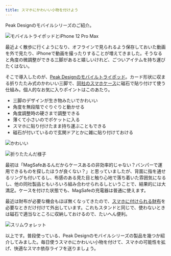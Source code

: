 ```yaml
---
title: スマホにかわいい小物を付けよう
---
```

Peak Designのモバイルシリーズのご紹介。

![](https://lh3.googleusercontent.com/VX0rNqOKHB7dewK1_L3trP9BZW4yyi7GBfOYEyTIUGEUKdt7e7GYhsFU-PBU1ThvZIimXa4PDOfPU3KBjHmram5wxd4gT9r4F5DSEpcQNA0XMYeK0A7Z4axkZiOXKinGQhPhCfq5tNO4W5h9CqkoVcIGVBqyV2R38ZkKtGCpgDI4WmzLXfwag5X7 "モバイルトライポッドとiPhone 12 Pro Max")

最近よく散歩に行くようになり、オフラインで見られるよう保存しておいた動画を外で見たり、iPhoneで動画を撮ったりすることが増えてきました。そうなると角度の微調整ができる三脚があると嬉しいけれど、ごついアイテムを持ち運びたくはない。

そこで導入したのが、[Peak Designのモバイルトライポッド](https://www.amazon.co.jp/dp/B09FRZPLL3)。カード形状に収まる折りたたみ式のかわいい三脚で、[同社のスマホケース](https://www.amazon.co.jp/dp/B09FP3HP7Z?)に磁石で貼り付けて使う仕組み。個人的なお気に入りポイントはこのあたり。

*   三脚のデザインが生き物みたいでかわいい
*   角度を無段階でぐりぐりと動かせる
*   角度調整時の硬さまで調整できる
*   薄くて小さいのでポケットに入る
*   スマホに貼り付けたまま持ち運ぶこともできる
*   磁石が付いているので玄関ドアとかに雑に貼り付けておける

![](https://lh3.googleusercontent.com/Mn9z5pt93-COm9ko8z6OLeFUyx1wCVoOFpJEVK9iQ1ld3_AdEtLa4A5UT_7zWBnxtTGkIIzy5Ws9iOw8hqDqHaVHKS1cztu1FeV4ZtJe8exKdv8UKY2gWsQ06SfvGLoZA5sdnplbztR54IV_VUhLMeyiZJ2t8yQfIyOr4pSxuo8zt7Hlc-JU1ouK "かわいい")

![](https://lh3.googleusercontent.com/JN5HQWlwo4n0HRS0unHpwtYT9j6o1S6rktJvWou2-CwxXFzc9c_V9K5DFzAWkHXaOiBaZxwkx5aNrtQsHNVZqMghzlFhE0x95w9xfljhZ3qzp2qsDcLUF8907K_sCNQBoG0pqM8o_p5_VEJwa2s7EK2ny8ojVt9xcIeFENCV9auzu4IgF09UA33C "折りたたんだ様子")

最初は「MagSafeあるんだからケースあるの非効率的じゃない？バンパーで運用できるものを探したほうが良くない？」と思っていましたが、背面に指を通せるリングも付いてるし、布感のある見た目と触り心地で落ち着いた雰囲気になるし、他の同社製品ともいろいろ組み合わせられるしということで、結果的には大満足。ケースを付けた状態でも、MagSafeの充電器は普通に使えます。

最近は財布が必要な機会もほぼ無くなってきたので、[スマホに付けられる財布](https://www.amazon.co.jp/dp/B09FSGW671)を必要なときだけ付けて外出しています。これもスタンドと同じで、使わないときは磁石で適当なところに収納しておけるので、たいへん便利。

![](https://lh4.googleusercontent.com/5MezLGeK8fnsYMf3lOUD5XnJGVroKNnyxYsfz4QSBkQuOY12CUDoYAG7AnQ1gH69atM8mccK6eGfHRDYGuGE3szdtbhtbj5uGW24WWqlk71ZnzsgV7Zb7Tyzq6jcU1cINjewl4NPrI4Vns8JsSxtcWVw2aZiUp0hxs5cLMPxNETSZQKljmiAAq27 "スリムウォレット")

以上です。普段使っている、Peak Designのモバイルシリーズの製品を幾つか紹介してみました。毎日使うスマホにかわいい小物を付けて、スマホの可能性を拡げ、快適なスマホ依存ライフを送りましょう。

